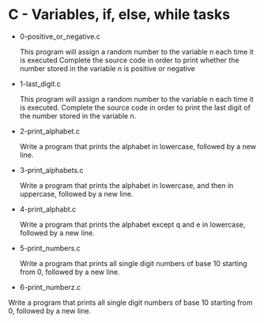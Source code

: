 # C - Variables, if, else, while tasks

- 0-positive_or_negative.c

	This program will assign a random number to the variable n each time it is executed Complete the source code in order to print whether the number stored in the variable n is positive or negative

- 1-last_digit.c

	This program will assign a random number to the variable n each time it is executed. Complete the source code in order to print the last digit of the number stored in the variable n.

- 2-print_alphabet.c

	Write a program that prints the alphabet in lowercase, followed by a new line.

- 3-print_alphabets.c
	
	Write a program that prints the alphabet in lowercase, and then in uppercase, followed by a new line. 

- 4-print_alphabt.c

	Write a program that prints the alphabet except q and e in lowercase, followed by a new line.


- 5-print_numbers.c

	Write a program that prints all single digit numbers of base 10 starting from 0, followed by a new line.


- 6-print_numberz.c

Write a program that prints all single digit numbers of base 10 starting from 0, followed by a new line.
